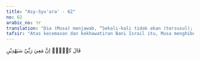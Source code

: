 ```yaml
---
title: "Asy-Syu'ara' - 62"
no: 62
arabic_no: ٦٢
translation: "Dia (Musa) menjawab, “Sekali-kali tidak akan (tersusul); sesungguhnya Tuhanku bersamaku, Dia akan memberi petunjuk kepadaku.”"
tafsir: "Atas kecemasan dan kekhawatiran Bani Israil itu, Musa menghibur hati mereka dengan ucapan yang tegas bahwa mereka sekali-kali tidak akan tersusul oleh Fir'aun. Perbuatannya mengajak dan membawa pergi Bani Israil keluar dari Mesir menuju Palestina adalah perintah dan kehendak Allah. Dengan demikian, Allah akan menunjukkan kepada mereka jalan keluar, sehingga mereka selamat dari segala bahaya yang mengancam. Allah pula yang akan memberinya pertolongan dan kemenangan serta menjamin keselamatan mereka dari kekejaman Fir'aun dan bala tentaranya."
---
```

قَالَ كَلَّاۗ اِنَّ مَعِيَ رَبِّيْ سَيَهْدِيْنِ  